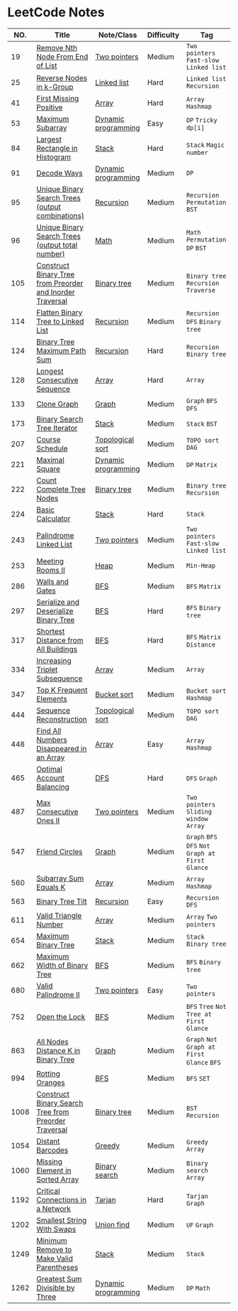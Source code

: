 LeetCode Notes
========

|NO.|Title|Note/Class|Difficulty|Tag|
|---|-----|----|----------|---|
|19|[Remove Nth Node From End of List](https://leetcode.com/problems/remove-nth-node-from-end-of-list/)|[Two pointers](Two_pointers/lc19.md)|Medium|`Two pointers` `Fast-slow` `Linked list`|
|25|[Reverse Nodes in k-Group](https://leetcode.com/problems/reverse-nodes-in-k-group/)|[Linked list](Linked_list/lc25.md)|Hard|`Linked list` `Recursion`|
|41|[First Missing Positive](https://leetcode.com/problems/first-missing-positive/)|[Array](Array/lc41.md)|Hard|`Array` `Hashmap`|
|53|[Maximum Subarray](https://leetcode.com/problems/maximum-subarray/)|[Dynamic programming](Dynamic_programming/lc53.md)|Easy|`DP` `Tricky dp[i]`|
|84|[Largest Rectangle in Histogram](https://leetcode.com/problems/largest-rectangle-in-histogram/)|[Stack](Stack/lc84.md)|Hard|`Stack` `Magic number`|
|91|[Decode Ways](https://leetcode.com/problems/decode-ways/)|[Dynamic programming](Dynamic_programming/lc91.md)|Medium|`DP`|
|95|[Unique Binary Search Trees (output combinations)](https://leetcode.com/problems/unique-binary-search-trees-ii/)|[Recursion](Recursion/lc95.md)|Medium|`Recursion` `Permutation` `BST`|
|96|[Unique Binary Search Trees (output total number)](https://leetcode.com/problems/unique-binary-search-trees/)|[Math](Math/lc96.md)|Medium|`Math` `Permutation` `DP` `BST`|
|105|[Construct Binary Tree from Preorder and Inorder Traversal](https://leetcode.com/problems/construct-binary-tree-from-preorder-and-inorder-traversal/)|[Binary tree](Binary_tree/lc105.md)|Medium|`Binary tree` `Recursion` `Traverse`|
|114|[Flatten Binary Tree to Linked List](https://leetcode.com/problems/flatten-binary-tree-to-linked-list/)|[Recursion](Recursion/lc114.md)|Medium|`Recursion` `DFS` `Binary tree`|
|124|[Binary Tree Maximum Path Sum](https://leetcode.com/problems/binary-tree-maximum-path-sum/)|[Recursion](Recursion/lc124.md)|Hard|`Recursion` `Binary tree`|
|128|[Longest Consecutive Sequence](https://leetcode.com/problems/longest-consecutive-sequence/)|[Array](Array/lc128.md)|Hard|`Array`|
|133|[Clone Graph](https://leetcode.com/problems/clone-graph/)|[Graph](Graph/lc133.md)|Medium|`Graph` `BFS` `DFS`|
|173|[Binary Search Tree Iterator](https://leetcode.com/problems/binary-search-tree-iterator/)|[Stack](Stack/lc173.md)|Medium|`Stack` `BST`|
|207|[Course Schedule](https://leetcode.com/problems/course-schedule/)|[Topological sort](Topological_sort/lc207.md)|Medium|`TOPO sort` `DAG`|
|221|[Maximal Square](https://leetcode.com/problems/maximal-square/)|[Dynamic programming](Dynamic_programming/lc221.md)|Medium|`DP` `Matrix`|
|222|[Count Complete Tree Nodes](https://leetcode.com/problems/count-complete-tree-nodes/)|[Binary tree](Binary_tree/lc222.md)|Medium|`Binary tree` `Recursion`|
|224|[Basic Calculator](https://leetcode.com/problems/basic-calculator/)|[Stack](Stack/lc224.md)|Hard|`Stack`|
|243|[Palindrome Linked List](https://leetcode.com/problems/palindrome-linked-list/)|[Two pointers](Two_pointers/lc243.md)|Medium|`Two pointers` `Fast-slow` `Linked list`|
|253|[Meeting Rooms II](https://leetcode.com/problems/meeting-rooms-ii/)|[Heap](Heap/lc253.md)|Medium|`Min-Heap`|
|286|[Walls and Gates](https://leetcode.com/problems/walls-and-gates/)|[BFS](BFS/lc286.md)|Medium|`BFS` `Matrix`|
|297|[Serialize and Deserialize Binary Tree](https://leetcode.com/problems/serialize-and-deserialize-binary-tree/)|[BFS](BFS/lc297.md)|Hard|`BFS` `Binary tree`|
|317|[Shortest Distance from All Buildings](https://leetcode.com/problems/shortest-distance-from-all-buildings/)|[BFS](BFS/lc317.md)|Hard|`BFS` `Matrix` `Distance`|
|334|[Increasing Triplet Subsequence](https://leetcode.com/problems/increasing-triplet-subsequence/)|[Array](Array/lc334.md)|Medium|`Array`|
|347|[Top K Frequent Elements](https://leetcode.com/problems/top-k-frequent-elements/)|[Bucket sort](Bucket_sort/lc347.md)|Medium|`Bucket sort` `Hashmap`|
|444|[Sequence Reconstruction](https://leetcode.com/problems/sequence-reconstruction/)|[Topological sort](Topological_sort/lc444.md)|Medium|`TOPO sort` `DAG`|
|448|[Find All Numbers Disappeared in an Array](https://leetcode.com/problems/find-all-numbers-disappeared-in-an-array/)|[Array](Array/lc448.md)|Easy|`Array` `Hashmap`|
|465|[Optimal Account Balancing](https://leetcode.com/problems/optimal-account-balancing/)|[DFS](DFS/lc465.md)|Hard|`DFS` `Graph`|
|487|[Max Consecutive Ones II](https://leetcode.com/problems/max-consecutive-ones-ii/)|[Two pointers](Two_pointers/lc487.md)|Medium|`Two pointers` `Sliding window` `Array`|
|547|[Friend Circles](https://leetcode.com/problems/friend-circles/)|[Graph](Graph/lc547.md)|Medium|`Graph` `BFS` `DFS` `Not Graph at First Glance`|
|560|[Subarray Sum Equals K](https://leetcode.com/problems/subarray-sum-equals-k/)|[Array](Array/lc560.md)|Medium|`Array` `Hashmap`|
|563|[Binary Tree Tilt](https://leetcode.com/problems/binary-tree-tilt/)|[Recursion](Recursion/lc563.md)|Easy|`Recursion` `DFS`|
|611|[Valid Triangle Number](https://leetcode.com/problems/valid-triangle-number/)|[Array](Array/lc611.md)|Medium|`Array` `Two pointers`|
|654|[Maximum Binary Tree](https://leetcode.com/problems/maximum-binary-tree/)|[Stack](Stack/lc654.md)|Medium|`Stack` `Binary tree`|
|662|[Maximum Width of Binary Tree](https://leetcode.com/problems/maximum-width-of-binary-tree/)|[BFS](BFS/lc662.md)|Medium|`BFS` `Binary tree`|
|680|[Valid Palindrome II](https://leetcode.com/problems/valid-palindrome-ii/)|[Two pointers](Two_pointers/lc680.md)|Easy|`Two pointers`|
|752|[Open the Lock](https://leetcode.com/problems/open-the-lock/)|[BFS](BFS/lc752.md)|Medium|`BFS` `Tree` `Not Tree at First Glance`|
|863|[All Nodes Distance K in Binary Tree](https://leetcode.com/problems/all-nodes-distance-k-in-binary-tree/)|[Graph](Graph/lc863.md)|Medium|`Graph` `Not Graph at First Glance` `BFS`|
|994|[Rotting Oranges](https://leetcode.com/problems/rotting-oranges/)|[BFS](BFS/lc994.md)|Medium|`BFS` `SET`|
|1008|[Construct Binary Search Tree from Preorder Traversal](https://leetcode.com/problems/construct-binary-search-tree-from-preorder-traversal/)|[Binary tree](Binary_tree/lc1008.md)|Medium|`BST` `Recursion`|
|1054|[Distant Barcodes](https://leetcode.com/problems/distant-barcodes/)|[Greedy](Greedy/lc1054.md)|Medium|`Greedy` `Array`|
|1060|[Missing Element in Sorted Array](https://leetcode.com/problems/missing-element-in-sorted-array/)|[Binary search](Binary_search/lc1060.md)|Medium|`Binary search` `Array`|
|1192|[Critical Connections in a Network](https://leetcode.com/problems/critical-connections-in-a-network/)|[Tarjan](Tarjan/lc1192.md)|Hard|`Tarjan` `Graph`|
|1202|[Smallest String With Swaps](https://leetcode.com/problems/smallest-string-with-swaps/)|[Union find](Union_find/lc1202.md)|Medium|`UF` `Graph`|
|1249|[Minimum Remove to Make Valid Parentheses](https://leetcode.com/problems/minimum-remove-to-make-valid-parentheses/)|[Stack](Stack/lc1249.md)|Medium|`Stack`|
|1262|[Greatest Sum Divisible by Three](https://leetcode.com/problems/greatest-sum-divisible-by-three/)|[Dynamic programming](Dynamic_programming/lc1262.md)|Medium|`DP` `Math`|

